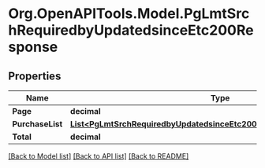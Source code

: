 # Org.OpenAPITools.Model.PgLmtSrchRequiredbyUpdatedsinceEtc200Response

## Properties

Name | Type | Description | Notes
------------ | ------------- | ------------- | -------------
**Page** | **decimal** |  | [optional] 
**PurchaseList** | [**List&lt;PgLmtSrchRequiredbyUpdatedsinceEtc200ResponsePurchaseListInner&gt;**](PgLmtSrchRequiredbyUpdatedsinceEtc200ResponsePurchaseListInner.md) |  | [optional] 
**Total** | **decimal** |  | [optional] 

[[Back to Model list]](../README.md#documentation-for-models) [[Back to API list]](../README.md#documentation-for-api-endpoints) [[Back to README]](../README.md)


